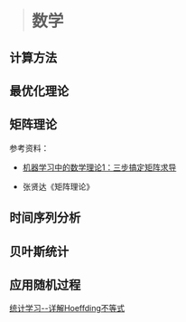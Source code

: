 > # 数学

## 计算方法





## 最优化理论





## 矩阵理论

参考资料：

* [机器学习中的数学理论1：三步搞定矩阵求导](https://zhuanlan.zhihu.com/p/262751195)

* 张贤达《矩阵理论》




## 时间序列分析



## 贝叶斯统计



## 应用随机过程

[统计学习--详解Hoeffding不等式](https://zhuanlan.zhihu.com/p/106840151)



